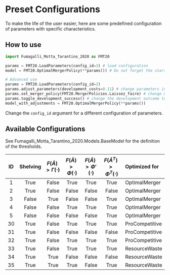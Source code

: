 # Preset Configurations

To make the life of the user easier, here are some predefined configuration of parameters with specific characteristics.

## How to use

```python
import Fumagalli_Motta_Tarantino_2020 as FMT20

params = FMT20.LoadParameters(config_id=3) # load configuration
model = FMT20.OptimalMergerPolicy(**params()) # Do not forget the stars in front of the call

# Advanced use
params = FMT20.LoadParameters(config_id=2)
params.adjust_parameters(development_costs=0.11) # change parameters in the configuration
params.set_merger_policy(FMT20.MergerPolicies.Laissez_faire) # change merger policy
params.toggle_development_success() # change the development outcome to the opposite
model_with_adjustments = FMT20.OptimalMergerPolicy(**params())
```

Change the `config_id` argument for a different configuration of parameters.

## Available Configurations

See Fumagalli_Motta_Tarantino_2020.Models.BaseModel for the definition of the thresholds.

| ID  |     Shelving     | $F(\bar{A}) > \Gamma(\cdot)$ | $F(\bar{A}) > \Phi(\cdot)$ | $F(\bar{A}) > \Phi'(\cdot)$ | $F(\bar{A}^T) > \Phi^T(\cdot)$ | Optimized for  |
|:---:|:----------------:|:----------------------------:|:--------------------------:|:---------------------------:|:------------------------------:|:---------------|
|  1  |       True       |            False             |            True            |            True             |              True              | OptimalMerger  |
|  2  |       True       |            False             |           False            |            False            |             False              | OptimalMerger  |
|  3  |      False       |             True             |           False            |            False            |              True              | OptimalMerger  |
|  4  |      False       |            False             |            True            |            True             |              True              | OptimalMerger  |
|  5  |      False       |            False             |           False            |            False            |              True              | OptimalMerger  |
| 30  |       True       |            False             |            True            |            True             |              True              | ProCompetitive |
| 31  |       True       |            False             |           False            |            False            |             False              | ProCompetitive |
| 32  |       True       |            False             |            True            |            True             |              True              | ProCompetitive |
| 33  |       True       |            False             |            True            |            True             |              True              | ResourceWaste  |
| 34  |       True       |             True             |           False            |            False            |             False              | ResourceWaste  |
| 35  |       True       |             True             |            True            |            False            |              True              | ResourceWaste  |
